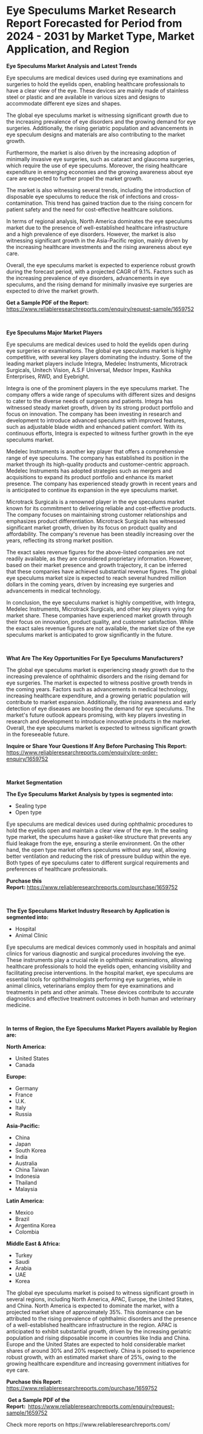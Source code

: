 <p><h1>Eye Speculums Market Research Report Forecasted for Period from 2024 -  2031 by Market Type, Market Application, and Region</h1></p><p><strong>Eye Speculums Market Analysis and Latest Trends</strong></p>
<p><p>Eye speculums are medical devices used during eye examinations and surgeries to hold the eyelids open, enabling healthcare professionals to have a clear view of the eye. These devices are mainly made of stainless steel or plastic and are available in various sizes and designs to accommodate different eye sizes and shapes.</p><p>The global eye speculums market is witnessing significant growth due to the increasing prevalence of eye disorders and the growing demand for eye surgeries. Additionally, the rising geriatric population and advancements in eye speculum designs and materials are also contributing to the market growth.</p><p>Furthermore, the market is also driven by the increasing adoption of minimally invasive eye surgeries, such as cataract and glaucoma surgeries, which require the use of eye speculums. Moreover, the rising healthcare expenditure in emerging economies and the growing awareness about eye care are expected to further propel the market growth.</p><p>The market is also witnessing several trends, including the introduction of disposable eye speculums to reduce the risk of infections and cross-contamination. This trend has gained traction due to the rising concern for patient safety and the need for cost-effective healthcare solutions.</p><p>In terms of regional analysis, North America dominates the eye speculums market due to the presence of well-established healthcare infrastructure and a high prevalence of eye disorders. However, the market is also witnessing significant growth in the Asia-Pacific region, mainly driven by the increasing healthcare investments and the rising awareness about eye care.</p><p>Overall, the eye speculums market is expected to experience robust growth during the forecast period, with a projected CAGR of 9.1%. Factors such as the increasing prevalence of eye disorders, advancements in eye speculums, and the rising demand for minimally invasive eye surgeries are expected to drive the market growth.</p></p>
<p><strong>Get a Sample PDF of the Report:&nbsp;</strong> <a href="https://www.reliableresearchreports.com/enquiry/request-sample/1659752">https://www.reliableresearchreports.com/enquiry/request-sample/1659752</a></p>
<p>&nbsp;</p>
<p><strong>Eye Speculums Major Market Players</strong></p>
<p><p>Eye speculums are medical devices used to hold the eyelids open during eye surgeries or examinations. The global eye speculums market is highly competitive, with several key players dominating the industry. Some of the leading market players include Integra, Medelec Instruments, Microtrack Surgicals, Unitech Vision, A.S.F Universal, Medsor Impex, Kashika Enterprises, RWD, and Eyebright.</p><p>Integra is one of the prominent players in the eye speculums market. The company offers a wide range of speculums with different sizes and designs to cater to the diverse needs of surgeons and patients. Integra has witnessed steady market growth, driven by its strong product portfolio and focus on innovation. The company has been investing in research and development to introduce advanced speculums with improved features, such as adjustable blade width and enhanced patient comfort. With its continuous efforts, Integra is expected to witness further growth in the eye speculums market.</p><p>Medelec Instruments is another key player that offers a comprehensive range of eye speculums. The company has established its position in the market through its high-quality products and customer-centric approach. Medelec Instruments has adopted strategies such as mergers and acquisitions to expand its product portfolio and enhance its market presence. The company has experienced steady growth in recent years and is anticipated to continue its expansion in the eye speculums market.</p><p>Microtrack Surgicals is a renowned player in the eye speculums market known for its commitment to delivering reliable and cost-effective products. The company focuses on maintaining strong customer relationships and emphasizes product differentiation. Microtrack Surgicals has witnessed significant market growth, driven by its focus on product quality and affordability. The company's revenue has been steadily increasing over the years, reflecting its strong market position.</p><p>The exact sales revenue figures for the above-listed companies are not readily available, as they are considered proprietary information. However, based on their market presence and growth trajectory, it can be inferred that these companies have achieved substantial revenue figures. The global eye speculums market size is expected to reach several hundred million dollars in the coming years, driven by increasing eye surgeries and advancements in medical technology.</p><p>In conclusion, the eye speculums market is highly competitive, with Integra, Medelec Instruments, Microtrack Surgicals, and other key players vying for market share. These companies have experienced market growth through their focus on innovation, product quality, and customer satisfaction. While the exact sales revenue figures are not available, the market size of the eye speculums market is anticipated to grow significantly in the future.</p></p>
<p>&nbsp;</p>
<p><strong>What Are The Key Opportunities For Eye Speculums Manufacturers?</strong></p>
<p><p>The global eye speculums market is experiencing steady growth due to the increasing prevalence of ophthalmic disorders and the rising demand for eye surgeries. The market is expected to witness positive growth trends in the coming years. Factors such as advancements in medical technology, increasing healthcare expenditure, and a growing geriatric population will contribute to market expansion. Additionally, the rising awareness and early detection of eye diseases are boosting the demand for eye speculums. The market's future outlook appears promising, with key players investing in research and development to introduce innovative products in the market. Overall, the eye speculums market is expected to witness significant growth in the foreseeable future.</p></p>
<p><strong>Inquire or Share Your Questions If Any Before Purchasing This Report:</strong> <a href="https://www.reliableresearchreports.com/enquiry/pre-order-enquiry/1659752">https://www.reliableresearchreports.com/enquiry/pre-order-enquiry/1659752</a></p>
<p>&nbsp;</p>
<p><strong>Market Segmentation</strong></p>
<p><strong>The Eye Speculums Market Analysis by types is segmented into:</strong></p>
<p><ul><li>Sealing type</li><li>Open type</li></ul></p>
<p><p>Eye speculums are medical devices used during ophthalmic procedures to hold the eyelids open and maintain a clear view of the eye. In the sealing type market, the speculums have a gasket-like structure that prevents any fluid leakage from the eye, ensuring a sterile environment. On the other hand, the open type market offers speculums without any seal, allowing better ventilation and reducing the risk of pressure buildup within the eye. Both types of eye speculums cater to different surgical requirements and preferences of healthcare professionals.</p></p>
<p><strong>Purchase this Report:&nbsp;</strong><a href="https://www.reliableresearchreports.com/purchase/1659752">https://www.reliableresearchreports.com/purchase/1659752</a></p>
<p>&nbsp;</p>
<p><strong>The Eye Speculums Market Industry Research by Application is segmented into:</strong></p>
<p><ul><li>Hospital</li><li>Animal Clinic</li></ul></p>
<p><p>Eye speculums are medical devices commonly used in hospitals and animal clinics for various diagnostic and surgical procedures involving the eye. These instruments play a crucial role in ophthalmic examinations, allowing healthcare professionals to hold the eyelids open, enhancing visibility and facilitating precise interventions. In the hospital market, eye speculums are essential tools for ophthalmologists performing eye surgeries, while in animal clinics, veterinarians employ them for eye examinations and treatments in pets and other animals. These devices contribute to accurate diagnostics and effective treatment outcomes in both human and veterinary medicine.</p></p>
<p>&nbsp;</p>
<p><strong>In terms of Region, the Eye Speculums Market Players available by Region are:</strong></p>
<p>
    <p> <strong> North America: </strong>
        <ul>
            <li>United States</li>
            <li>Canada</li>
        </ul>
        </p> 
    <p> <strong> Europe: </strong>
        <ul>
            <li>Germany</li>
            <li>France</li>
            <li>U.K.</li>
            <li>Italy</li>
            <li>Russia</li>
        </ul>
        </p> 
    <p> <strong> Asia-Pacific: </strong>
        <ul>
            <li>China</li>
            <li>Japan</li>
            <li>South Korea</li>
            <li>India</li>
            <li>Australia</li>
            <li>China Taiwan</li>
            <li>Indonesia</li>
            <li>Thailand</li>
            <li>Malaysia</li>
        </ul>
        </p> 
    <p> <strong> Latin America: </strong>
        <ul>
            <li>Mexico</li>
            <li>Brazil</li>
            <li>Argentina Korea</li>
            <li>Colombia</li>
        </ul>
        </p> 
    <p> <strong> Middle East & Africa: </strong>
        <ul>
            <li>Turkey</li>
            <li>Saudi</li>
            <li>Arabia</li>
            <li>UAE</li>
            <li>Korea</li>
        </ul>
    </p>
    </p>
<p><p>The global eye speculums market is poised to witness significant growth in several regions, including North America, APAC, Europe, the United States, and China. North America is expected to dominate the market, with a projected market share of approximately 35%. This dominance can be attributed to the rising prevalence of ophthalmic disorders and the presence of a well-established healthcare infrastructure in the region. APAC is anticipated to exhibit substantial growth, driven by the increasing geriatric population and rising disposable income in countries like India and China. Europe and the United States are expected to hold considerable market shares of around 30% and 20% respectively. China is poised to experience robust growth, with an estimated market share of 25%, owing to the growing healthcare expenditure and increasing government initiatives for eye care.</p></p>
<p><strong>Purchase this Report: </strong><a href="https://www.reliableresearchreports.com/purchase/1659752">https://www.reliableresearchreports.com/purchase/1659752</a></p>
<p>&nbsp;<strong>Get a Sample PDF of the Report:&nbsp;&nbsp;</strong><a href="https://www.reliableresearchreports.com/enquiry/request-sample/1659752">https://www.reliableresearchreports.com/enquiry/request-sample/1659752</a></p>
<p><strong></strong></p>
<p>Check more reports on https://www.reliableresearchreports.com/</p>